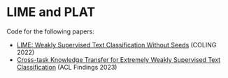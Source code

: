 # LIME and PLAT
Code for the following papers:
- [LIME: Weakly Supervised Text Classification Without Seeds](https://aclanthology.org/2022.coling-1.91/) (COLING 2022)
- [ Cross-task Knowledge Transfer for Extremely Weakly Supervised Text Classification](https://aclanthology.org/2023.findings-acl.328.pdf) (ACL Findings 2023)
